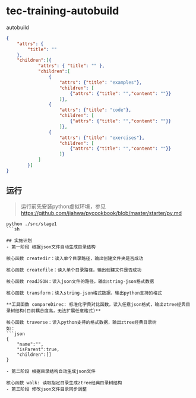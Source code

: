# tec-training-autobuild
autobuild


```init.[lang].json
{
    "attrs": {
        "title": ""
    },
    "children":[{
            "attrs": { "title": "" },
            "children":[
                {
                    "attrs": {"title": "examples"},
                    "children": [
                        {"attrs": {"title": "","content": ""}}
                    ]},
                {
                    "attrs": {"title": "code"},
                    "children": [
                        {"attrs": {"title": "","content": ""}}
                    ]},
                {
                    "attrs": {"title": "exercises"},
                    "children": [
                        {"attrs": {"title": "","content": ""}}
                    ]}
            ]
        }]
}
```

## 运行
>运行前先安装python虚拟环境，参见 https://github.com/jiahwa/pycookbook/blob/master/starter/py.md
```
python ./src/stage1
```sh

## 实施计划
- 第一阶段 根据json文件自动生成目录结构

核心函数 createdir：读入单个目录路径，输出创建文件夹是否成功

核心函数 createfile：读入单个目录路径，输出创建文件是否成功

核心函数 readJSON：读入json文件的路径，输出string-json格式数据

核心函数 transform：读入string-json格式数据，输出python支持的格式

**工具函数 compareDirec: 标准化字典对比函数，读入任意json格式，输出ztree经典目录树结构(目前耦合度高，无法扩展任意格式)**

核心函数 traverse：读入python支持的格式数据，输出ztree经典目录树
如：
```json
{
    "name":"",
    "isParent":true,
    "children":[]
}

- 第二阶段 根据目录结构自动生成json文件

核心函数 walk: 读取指定目录生成ztree经典目录树结构
- 第三阶段 修改json文件目录同步调整